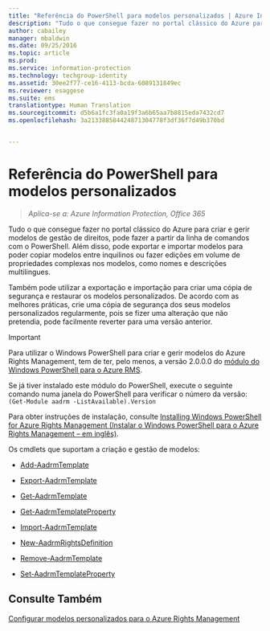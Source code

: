 ```yaml
---
title: "Referência do PowerShell para modelos personalizados | Azure Information Protection"
description: "Tudo o que consegue fazer no portal clássico do Azure para criar e gerir modelos de gestão de direitos, pode fazer a partir da linha de comandos com o PowerShell. Além disso, pode exportar e importar modelos para poder copiar modelos entre inquilinos ou fazer edições em volume de propriedades complexas nos modelos, como nomes e descrições multilingues."
author: cabailey
manager: mbaldwin
ms.date: 09/25/2016
ms.topic: article
ms.prod: 
ms.service: information-protection
ms.technology: techgroup-identity
ms.assetid: 30ee2f77-ce16-4113-bcda-6089131849ec
ms.reviewer: esaggese
ms.suite: ems
translationtype: Human Translation
ms.sourcegitcommit: d5b6a1fc3fa0a19f3a6b65aa7b8815eda7432cd7
ms.openlocfilehash: 3a213388584424871304778f3df36f7d49b370bd


---
```




# Referência do PowerShell para modelos personalizados

>*Aplica-se a: Azure Information Protection, Office 365*

Tudo o que consegue fazer no portal clássico do Azure para criar e gerir modelos de gestão de direitos, pode fazer a partir da linha de comandos com o PowerShell. Além disso, pode exportar e importar modelos para poder copiar modelos entre inquilinos ou fazer edições em volume de propriedades complexas nos modelos, como nomes e descrições multilingues.

Também pode utilizar a exportação e importação para criar uma cópia de segurança e restaurar os modelos personalizados. De acordo com as melhores práticas, crie uma cópia de segurança dos seus modelos personalizados regularmente, pois se fizer uma alteração que não pretendia, pode facilmente reverter para uma versão anterior.

> [!IMPORTANT]
> Para utilizar o Windows PowerShell para criar e gerir modelos do Azure Rights Management, tem de ter, pelo menos, a versão 2.0.0.0 do [módulo do Windows PowerShell para o Azure RMS](http://go.microsoft.com/fwlink/?LinkId=257721).
> 
> Se já tiver instalado este módulo do PowerShell, execute o seguinte comando numa janela do PowerShell para verificar o número da versão: `(Get-Module aadrm -ListAvailable).Version`

Para obter instruções de instalação, consulte [Installing Windows PowerShell for Azure Rights Management (Instalar o Windows PowerShell para o Azure Rights Management – em inglês)](install-powershell.md).

Os cmdlets que suportam a criação e gestão de modelos:

-   [Add-AadrmTemplate](https://msdn.microsoft.com/library/azure/dn727075.aspx)

-   [Export-AadrmTemplate](https://msdn.microsoft.com/library/azure/dn727078.aspx)

-   [Get-AadrmTemplate](https://msdn.microsoft.com/library/azure/dn727079.aspx)

-   [Get-AadrmTemplateProperty](https://msdn.microsoft.com/library/azure/dn727081.aspx)

-   [Import-AadrmTemplate](https://msdn.microsoft.com/library/azure/dn727077.aspx)

-   [New-AadrmRightsDefinition](https://msdn.microsoft.com/library/azure/dn727080.aspx)

-   [Remove-AadrmTemplate](https://msdn.microsoft.com/library/azure/dn727082.aspx)

-   [Set-AadrmTemplateProperty](https://msdn.microsoft.com/library/azure/dn727076.aspx)



## Consulte Também
[Configurar modelos personalizados para o Azure Rights Management](configure-custom-templates.md)


<!--HONumber=Sep16_HO4-->


